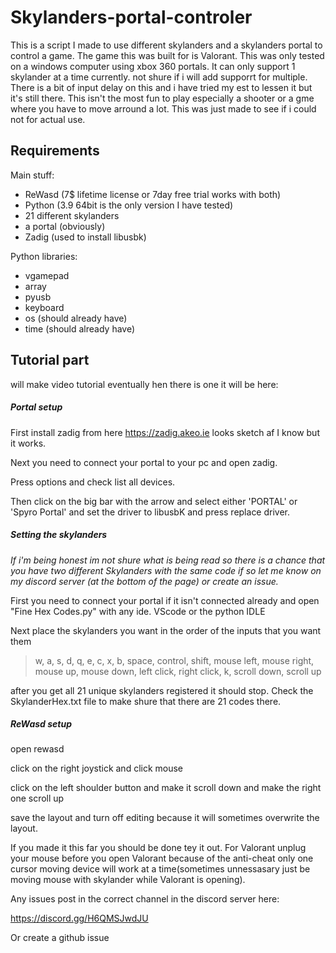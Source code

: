 # Skylanders-portal-controler
This is a script I made to use different skylanders and a skylanders portal to control a game. The game this was built for is Valorant. This was only tested on a windows computer using xbox 360 portals. It can only support 1 skylander at a time currently. not shure if i will add supporrt for multiple. There is a bit of input delay on this and i have tried my est to lessen it but it's still there. This isn't the most fun to play especially a shooter or a gme where you have to move arround a lot. This was just made to see if i could not for actual use.
## Requirements
Main stuff:
  * ReWasd (7$ lifetime license or 7day free trial works with both)
  * Python (3.9 64bit is the only version I have tested)
  * 21 different skylanders
  * a portal (obviously)
  * Zadig (used to install libusbk)

Python libraries:
  + vgamepad
  + array
  + pyusb
  + keyboard
  + os (should already have)
  + time (should already have)

## Tutorial part
will make video tutorial eventually hen there is one it will be here:
##### Portal setup
First install zadig from here https://zadig.akeo.ie looks sketch af I know but it works.

Next you need to connect your portal to your pc and open zadig. 

Press options and check list all devices. 

Then click on the big bar with the arrow and select either 'PORTAL' or 'Spyro Portal' and set the driver to libusbK and press replace driver.

##### Setting the skylanders

_If i'm being honest im not shure what is being read so there is a chance that you have two different Skylanders with the same code if so let me know on my discord server (at the bottom of the page) or create an issue._

First you need to connect your portal if it isn't connected already and open "Fine Hex Codes.py" with any ide. VScode or the python IDLE

Next place the skylanders you want in the order of the inputs that you want them
>w, a, s, d, q, e, c, x, b, space, control, shift, mouse left, mouse right, mouse up, mouse down, left click, right click, k, scroll down, scroll up

after you get all 21 unique skylanders registered it should stop. Check the SkylanderHex.txt file to make shure that there are 21 codes there.

##### ReWasd setup

open rewasd

click on the right joystick and click mouse

click on the left shoulder button and make it scroll down and make the right one scroll up

save the layout and turn off editing because it will sometimes overwrite the layout.

If you made it this far you should be done tey it out. For Valorant unplug your mouse before you open Valorant because of the anti-cheat only one cursor moving device will work at a time(sometimes unnessasary just be moving mouse with skylander while Valorant is opening).

Any issues post in the correct channel in the discord server here:

  https://discord.gg/H6QMSJwdJU
  
Or create a github issue
